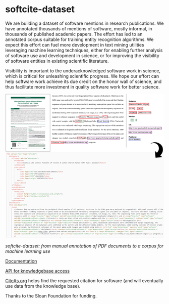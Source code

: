 # softcite-dataset

We are building a dataset of software mentions in research publications. We have annotated thousands of mentions of software, mostly informal, in thousands of published academic papers. The effort has led to an annotated corpus suitable for training entity recognition algorithms. We expect this effort can fuel more development in text mining utilities leveraging machine learning techniques, either for enabling further analysis of software use and development in science, or for improving the visibility of software entities in existing scientific literature. 

Visibility is important to the underacknowledged software work in science, which is critical for unleashing scientific progress. We hope our effort can help software work achieve its due credit on the honor wall of science, and thus facilitate more investment in quality software work for better science.

![softcite-dataset: from PDF annotation to output](https://raw.githubusercontent.com/howisonlab/softcite-dataset/master/docs/images/pdf-tei-annotated-example.png)

_softcite-dataset: from manual annotation of PDF documents to a corpus for machine learning use_

[Documentation](https://howisonlab.github.io/softcite-dataset/)

[API for knowledgebase access](https://github.com/kermitt2/softcite-api)

[CiteAs.org](http://citeas.org) helps find the requested citation for software (and will eventually use data from the knowledge base).

Thanks to the Sloan Foundation for funding.

